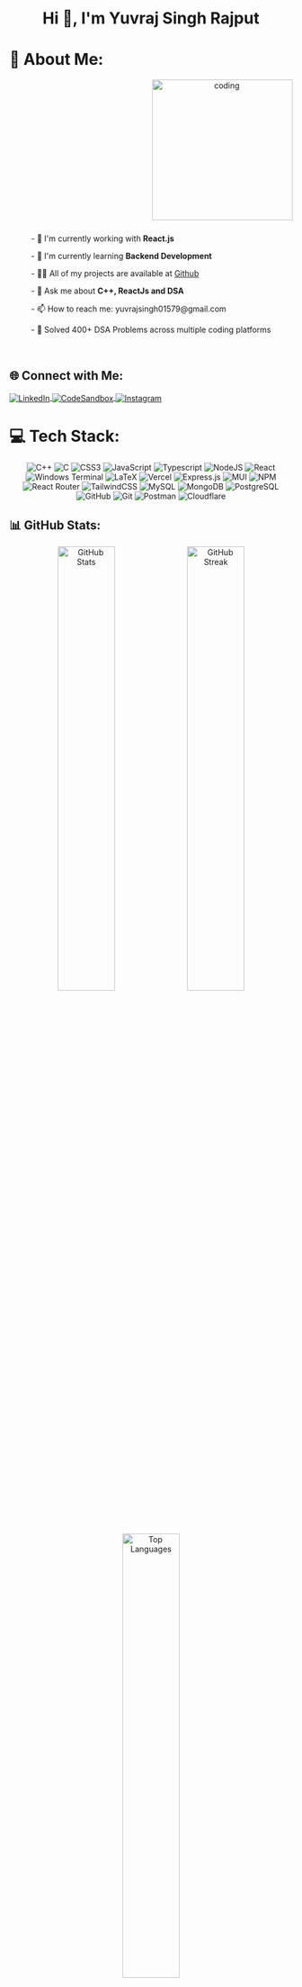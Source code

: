 <h1 align="center">Hi 👋, I'm Yuvraj Singh Rajput</h1>

# 💫 About Me:
<div align="center">
  <img align="right" alt="coding" width="250" src="https://static.wixstatic.com/media/bbe642_62414e50bef34ce28db1afabf55f17ec~mv2.gif" style="margin-left: 20px; margin-bottom: 10px;"/>
  <div align="left" style="display: inline-block; vertical-align: top;">
    <p>- 🔭 I'm currently working with <b>React.js</b></p>
    <p>- 🌱 I'm currently learning <b>Backend Development</b></p>
    <p>- 👨‍💻 All of my projects are available at <a href="https://github.com/yuvrajSingh-rajput">Github</a></p>
    <p>- 💬 Ask me about <b>C++, ReactJs and DSA</b></p>
    <p>- 📫 How to reach me: yuvrajsingh01579@gmail.com</p>
    <p>- 🤖 Solved 400+ DSA Problems across multiple coding platforms</p>
  </div>
</div>

<br clear="both">

## 🌐 Connect with Me:
<p align="left">
  <a href="https://linkedin.com/in/yuvraj-singh-rajput-12489925a" target="_blank">
    <img align="center" src="https://img.shields.io/badge/-LinkedIn-%230077B5.svg?style=for-the-badge&logo=linkedin&logoColor=white" alt="LinkedIn" />
  </a>
  <a href="https://codesandbox.com/yuvrajsingh-rajput" target="_blank">
    <img align="center" src="https://img.shields.io/badge/-CodeSandbox-%23333.svg?style=for-the-badge&logo=codesandbox&logoColor=white" alt="CodeSandbox" />
  </a>
  <a href="https://instagram.com/_yuvrajsinghrajput_" target="_blank">
    <img align="center" src="https://img.shields.io/badge/-Instagram-%23E4405F.svg?style=for-the-badge&logo=instagram&logoColor=white" alt="Instagram" />
  </a>
</p>

# 💻 Tech Stack:
<div align="center">

  ![C++](https://img.shields.io/badge/c++-%2300599C.svg?style=for-the-badge&logo=c%2B%2B&logoColor=white)
  ![C](https://img.shields.io/badge/c-%2300599C.svg?style=for-the-badge&logo=c%2B%2B&logoColor=white)
  ![CSS3](https://img.shields.io/badge/css3-%231572B6.svg?style=for-the-badge&logo=css3&logoColor=white)
  ![JavaScript](https://img.shields.io/badge/javascript-%23323330.svg?style=for-the-badge&logo=javascript&logoColor=%23F7DF1E)
  ![Typescript](https://img.shields.io/badge/typescript-%2300599C.svg?style=for-the-badge&logo=typescript&logoColor=white)
  ![NodeJS](https://img.shields.io/badge/node.js-6DA55F?style=for-the-badge&logo=node.js&logoColor=white)
  ![React](https://img.shields.io/badge/react-%2320232a.svg?style=for-the-badge&logo=react&logoColor=%2361DAFB)
  ![Windows Terminal](https://img.shields.io/badge/Windows%20Terminal-%234D4D4D.svg?style=for-the-badge&logo=windows-terminal&logoColor=white)
  ![LaTeX](https://img.shields.io/badge/latex-%23008080.svg?style=for-the-badge&logo=latex&logoColor=white)
  ![Vercel](https://img.shields.io/badge/vercel-%23000000.svg?style=for-the-badge&logo=vercel&logoColor=white)
  ![Express.js](https://img.shields.io/badge/express.js-%23404d59.svg?style=for-the-badge&logo=express&logoColor=%2361DAFB)
  ![MUI](https://img.shields.io/badge/MUI-%230081CB.svg?style=for-the-badge&logo=mui&logoColor=white)
  ![NPM](https://img.shields.io/badge/NPM-%23CB3837.svg?style=for-the-badge&logo=npm&logoColor=white)
  ![React Router](https://img.shields.io/badge/React_Router-CA4245?style=for-the-badge&logo=react-router&logoColor=white)
  ![TailwindCSS](https://img.shields.io/badge/tailwindcss-%2338B2AC.svg?style=for-the-badge&logo=tailwind-css&logoColor=white)
  ![MySQL](https://img.shields.io/badge/mysql-4479A1.svg?style=for-the-badge&logo=mysql&logoColor=white)
  ![MongoDB](https://img.shields.io/badge/MongoDB-%234ea94b.svg?style=for-the-badge&logo=mongodb&logoColor=white)
  ![PostgreSQL](https://img.shields.io/badge/PostgeSQL-%230081CB.svg?style=for-the-badge&logo=postgresql&logoColor=white)
  ![GitHub](https://img.shields.io/badge/github-%23121011.svg?style=for-the-badge&logo=github&logoColor=white)
  ![Git](https://img.shields.io/badge/git-%23F05033.svg?style=for-the-badge&logo=git&logoColor=white)
  ![Postman](https://img.shields.io/badge/Postman-FF6C37?style=for-the-badge&logo=postman&logoColor=white)
  ![Cloudflare](https://img.shields.io/badge/Cloudflare-FF6C37?style=for-the-badge&logo=Cloudflare&logoColor=white)
</div>

## 📊 GitHub Stats:
<div align="center">
  <img src="https://github-readme-stats.vercel.app/api?username=yuvrajSingh-rajput&theme=shades-of-purple&hide_border=false&include_all_commits=false&count_private=false" alt="GitHub Stats" width="45%" />
  <img src="https://github-readme-streak-stats.herokuapp.com/?user=yuvrajSingh-rajput&theme=shades-of-purple&hide_border=false" alt="GitHub Streak" width="45%" />
  <br/>
  <img src="https://github-readme-stats.vercel.app/api/top-langs/?username=yuvrajSingh-rajput&theme=shades-of-purple&hide_border=false&include_all_commits=false&count_private=false&layout=compact" alt="Top Languages" width="45%" />
</div>

## 🏆 GitHub Trophies
<div align="center">
  <img src="https://github-profile-trophy.vercel.app/?username=yuvrajSingh-rajput&theme=radical&no-frame=false&no-bg=true&margin-w=4" alt="GitHub Trophies" />
</div>

### ✍️ Random Dev Quote
<div align="center">
  <img src="https://quotes-github-readme.vercel.app/api?type=horizontal&theme=radical" alt="Dev Quote" />
</div>
